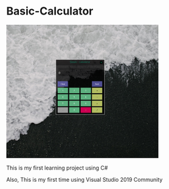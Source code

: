 # Basic-Calculator

<img src="https://github.com/U-C-S/Basic-Calculator/blob/master/ScreenShot.png?raw=true" width="400px">

This is my first learning project using C#

Also, This is my first time using Visual Studio 2019 Community

